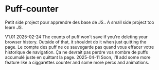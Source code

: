 # Puff-counter
Petit side project pour apprendre des base de JS.. A small side project too learn JS.

V1.01
  2025-02-24
  The counts of puff won't save if you're deleting your browser history. Outside of that, it shouldnt do it when just quitting the page.
  Le compte des puff ne ce sauvegarde pas quand vous effacer votre historique de navigation. Ça ne devrait pas perdre vos nombre de puffs accumulé juste en quittant la page.
2025-04-11
Soon, i'll add some more feature like a ciggarettes counter and some more percs and animations.
